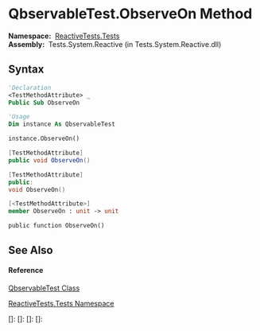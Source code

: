 # QbservableTest.ObserveOn Method

**Namespace:**  [ReactiveTests.Tests](ReactiveTests.Tests\ReactiveTests.Tests.md)  
**Assembly:**  Tests.System.Reactive (in Tests.System.Reactive.dll)

## Syntax

```vb
'Declaration
<TestMethodAttribute> _
Public Sub ObserveOn
```

```vb
'Usage
Dim instance As QbservableTest

instance.ObserveOn()
```

```csharp
[TestMethodAttribute]
public void ObserveOn()
```

```c++
[TestMethodAttribute]
public:
void ObserveOn()
```

```fsharp
[<TestMethodAttribute>]
member ObserveOn : unit -> unit 
```

```jscript
public function ObserveOn()
```

## See Also

#### Reference

[QbservableTest Class](QbservableTest\QbservableTest.md)

[ReactiveTests.Tests Namespace](ReactiveTests.Tests\ReactiveTests.Tests.md)

[]: 
[]: 
[]: 
[]: 